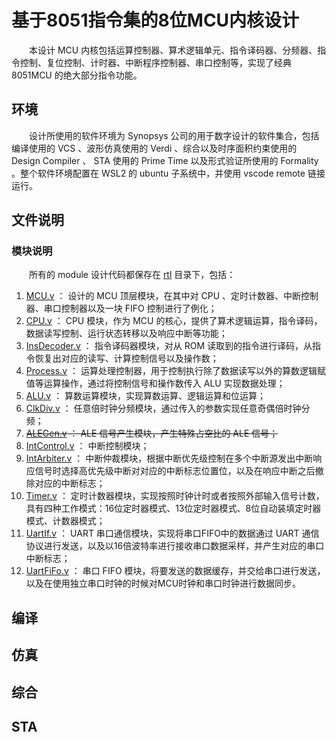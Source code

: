 # 基于8051指令集的8位MCU内核设计
&emsp;&emsp;本设计 MCU 内核包括运算控制器、算术逻辑单元、指令译码器、分频器、指令控制、复位控制、计时器、中断程序控制器、串口控制等，实现了经典 8051MCU 的绝大部分指令功能。
## 环境
&emsp;&emsp;设计所使用的软件环境为 Synopsys 公司的用于数字设计的软件集合，包括编译使用的 VCS 、波形仿真使用的 Verdi 、综合以及时序面积约束使用的 Design Compiler 、 STA 使用的 Prime Time 以及形式验证所使用的 Formality 。整个软件环境配置在 WSL2 的 ubuntu 子系统中，并使用 vscode remote 链接运行。
## 文件说明
### 模块说明
&emsp;&emsp;所有的 module 设计代码都保存在 [rtl](./rtl/) 目录下，包括：

1. [MCU.v](./rtl/MCU.v) ： 设计的 MCU 顶层模块，在其中对 CPU 、定时计数器、中断控制器、串口控制器以及一块 FIFO 控制进行了例化；
2. [CPU.v](./rtl/CPU.v) ：  CPU 模块，作为 MCU 的核心，提供了算术逻辑运算，指令译码，数据读写控制、运行状态转移以及响应中断等功能；
3. [InsDecoder.v](./rtl/InsDecoder.v) ： 指令译码器模块，对从 ROM 读取到的指令进行译码，从指令恢复出对应的读写、计算控制信号以及操作数；
4. [Process.v](./rtl/Process.v) ： 运算处理控制器，用于控制执行除了数据读写以外的算数逻辑赋值等运算操作，通过将控制信号和操作数传入 ALU 实现数据处理；
5. [ALU.v](./rtl/ALU.v) ： 算数运算模块，实现算数运算、逻辑运算和位运算；
6. [ClkDiv.v](./rtl/ClkDiv.v) ： 任意倍时钟分频模块，通过传入的参数实现任意奇偶倍时钟分频；
7. ~~[ALEGen.v](./rtl/ALEGen.v) ： ALE 信号产生模块，产生特殊占空比的 ALE 信号；~~
8. [IntControl.v](./rtl/IntControl.v) ： 中断控制模块；
9. [IntArbiter.v](./rtl/IntArbiter.v) ： 中断仲裁模块，根据中断优先级控制在多个中断源发出中断响应信号时选择高优先级中断对对应的中断标志位置位，以及在响应中断之后撤除对应的中断标志；
10. [Timer.v](./rtl/Timer.v) ： 定时计数器模块，实现按照时钟计时或者按照外部输入信号计数，具有四种工作模式：16位定时器模式、13位定时器模式、8位自动装填定时器模式、计数器模式；
11. [UartIf.v](./rtl/UartIf.v) ：  UART 串口通信模块，实现将串口FIFO中的数据通过 UART 通信协议进行发送，以及以16倍波特率进行接收串口数据采样，并产生对应的串口中断标志；
12. [UartFiFo.v](./rtl/UartFiFo.v) ： 串口 FIFO 模块，将要发送的数据缓存，并交给串口进行发送，以及在使用独立串口时钟的时候对MCU时钟和串口时钟进行数据同步。

## 编译
## 仿真
## 综合
## STA